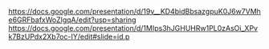 https://docs.google.com/presentation/d/19v__KD4bidBbsazgpuK0J6w7VMhe6GRFbafxWoZlgqA/edit?usp=sharing
https://docs.google.com/presentation/d/1MIps3hJGHUHRw1PL0zAsOi_XPvk7BzUPdx2Xb7oc-IY/edit#slide=id.p

